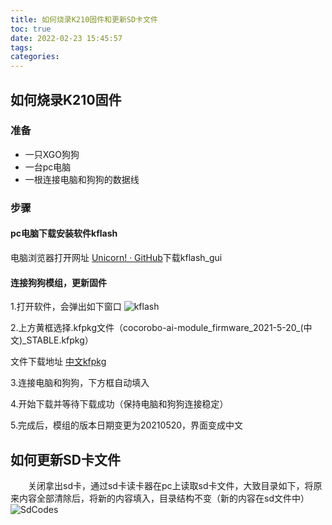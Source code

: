 ```yaml
---
title: 如何烧录K210固件和更新SD卡文件
toc: true
date: 2022-02-23 15:45:57
tags:
categories: 
---
```


## 如何烧录K210固件
### 准备
- 一只XGO狗狗
- 一台pc电脑
- 一根连接电脑和狗狗的数据线
  
### 步骤
#### pc电脑下载安装软件kflash
​电脑浏览器打开网址 [Unicorn! · GitHub](https://github.com/sipeed/kflash_gui)下载kflash_gui

#### 连接狗狗模组，更新固件
​1.打开软件，会弹出如下窗口
![kflash](./kflash.png)

​2.上方黄框选择.kfpkg文件（cocorobo-ai-module_firmware_2021-5-20_(中文)_STABLE.kfpkg）

文件下载地址 
[中文kfpkg](https://github.com/Xgorobot/XgoAI/blob/cs/cocorobo-ai-module_firmware_2021-5-20_(%E4%B8%AD%E6%96%87)_STABLE.kfpkg)

3.连接电脑和狗狗，下方框自动填入

​4.开始下载并等待下载成功（保持电脑和狗狗连接稳定）

​5.完成后，模组的版本日期变更为20210520，界面变成中文


## 如何更新SD卡文件
&emsp;&emsp;关闭拿出sd卡，通过sd卡读卡器在pc上读取sd卡文件，大致目录如下，将原来内容全部清除后，将新的内容填入，目录结构不变（新的内容在sd文件中）
![SdCodes](./SdCodes.png)